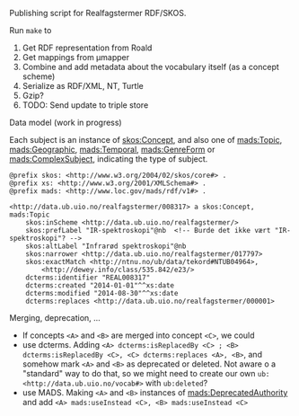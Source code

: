 Publishing script for Realfagstermer RDF/SKOS.

Run `make` to

1. Get RDF representation from Roald
2. Get mappings from µmapper
3. Combine and add metadata about the vocabulary itself (as a concept scheme)
4. Serialize as RDF/XML, NT, Turtle
5. Gzip?
5. TODO: Send update to triple store

Data model (work in progress)

Each subject is an instance of [skos:Concept](http://www.w3.org/2004/02/skos/core#Concept), and also one of [mads:Topic](http://www.loc.gov/mads/rdf/v1#Topic), [mads:Geographic](http://www.loc.gov/mads/rdf/v1#Geographic), [mads:Temporal](http://www.loc.gov/mads/rdf/v1#Temporal), [mads:GenreForm](http://www.loc.gov/mads/rdf/v1#GenreForm) or [mads:ComplexSubject](http://www.loc.gov/mads/rdf/v1#ComplexSubject), indicating the type of subject.


    @prefix skos: <http://www.w3.org/2004/02/skos/core#> .
    @prefix xs: <http://www.w3.org/2001/XMLSchema#> .
    @prefix mads: <http://www.loc.gov/mads/rdf/v1#> .
    
    <http://data.ub.uio.no/realfagstermer/008317> a skos:Concept, mads:Topic
        skos:inScheme <http://data.ub.uio.no/realfagstermer/>
        skos:prefLabel "IR-spektroskopi"@nb  <!-- Burde det ikke vært "IR-spektroskopi"? -->
        skos:altLabel "Infrarød spektroskopi"@nb
        skos:narrower <http://data.ub.uio.no/realfagstermer/017797>
        skos:exactMatch <http://ntnu.no/ub/data/tekord#NTUB04964>,
            <http://dewey.info/class/535.842/e23/>
        dcterms:identifier "REAL008317"
        dcterms:created "2014-01-01"^^xs:date
        dcterms:modified "2014-08-30"^^xs:date
        dcterms:replaces <http://data.ub.uio.no/realfagstermer/000001>

Merging, deprecation, ...

* If concepts `<A>` and `<B>` are merged into concept `<C>`, we could 
 * use dcterms. Adding `<A> dcterms:isReplacedBy <C> ; <B> dcterms:isReplacedBy <C>, <C> dcterms:replaces <A>, <B>`, and somehow mark `<A>` and `<B>` as deprecated or deleted. Not aware o a "standard" way to do that, so we might need to create our own `ub: <http://data.ub.uio.no/vocab#>` with `ub:deleted`?
 * use MADS. Making `<A>` and `<B>` instances of [mads:DeprecatedAuthority](http://www.loc.gov/mads/rdf/v1#DeprecatedAuthority) and add `<A> mads:useInstead <C>, <B> mads:useInstead <C>`

